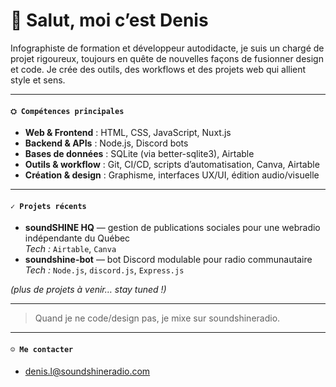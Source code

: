 # 👋 Salut, moi c’est Denis

Infographiste de formation et développeur autodidacte, je suis un chargé de projet rigoureux, toujours en quête de nouvelles façons de fusionner design et code.
Je crée des outils, des workflows et des projets web qui allient style et sens.

---

#### `⛭ Compétences principales`

- **Web & Frontend** : HTML, CSS, JavaScript, Nuxt.js  
- **Backend & APIs** : Node.js, Discord bots  
- **Bases de données** : SQLite (via better-sqlite3), Airtable  
- **Outils & workflow** : Git, CI/CD, scripts d’automatisation, Canva, Airtable  
- **Création & design** : Graphisme, interfaces UX/UI, édition audio/visuelle  

---

#### `✓ Projets récents`

- **soundSHINE HQ** — gestion de publications sociales pour une webradio indépendante du Québec  
  _Tech :_ `Airtable`, `Canva`  
- **soundshine-bot** — bot Discord modulable pour radio communautaire  
  _Tech :_ `Node.js`, `discord.js`, `Express.js` 

*(plus de projets à venir… stay tuned !)*

---

> Quand je ne code/design pas, je mixe sur soundshineradio.

---

#### `☺︎ Me contacter`

- [denis.l@soundshineradio.com](mailto:denis.l@soundshineradio.com)
